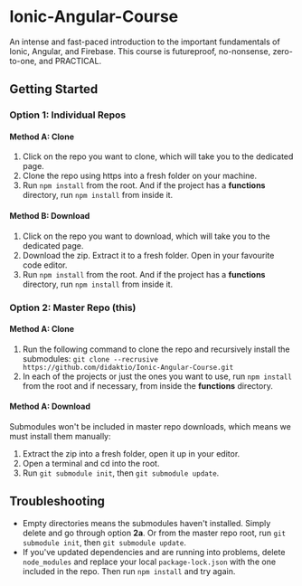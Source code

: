 # Ionic-Angular-Course
An intense and fast-paced introduction to the important fundamentals of Ionic, Angular, and Firebase. 
This course is futureproof, no-nonsense, zero-to-one, and PRACTICAL.

## Getting Started
### Option 1: Individual Repos
#### Method A: Clone
1) Click on the repo you want to clone, which will take you to the dedicated page.
2) Clone the repo using https into a fresh folder on your machine.
3) Run `npm install` from the root. And if the project has a **functions** directory, run `npm install` from inside it.

#### Method B: Download
1) Click on the repo you want to download, which will take you to the dedicated page.
2) Download the zip. Extract it to a fresh folder. Open in your favourite code editor.
3) Run `npm install` from the root. And if the project has a **functions** directory, run `npm install` from inside it.

### Option 2: Master Repo (this)
#### Method A: Clone
1) Run the following command to clone the repo and recursively install the submodules:
    `git clone --recrusive https://github.com/didaktio/Ionic-Angular-Course.git`
2) In each of the projects or just the ones you want to use, run `npm install` from the root and if necessary, from inside the **functions** directory.

#### Method A: Download
Submodules won't be included in master repo downloads, which means we must install them manually:
1) Extract the zip into a fresh folder, open it up in your editor.
2) Open a terminal and cd into the root.
3) Run `git submodule init`, then `git submodule update`.

## Troubleshooting
* Empty directories means the submodules haven't installed. Simply delete and go through option **2a**. Or from the master repo root, run `git submodule init`, then `git submodule update`.
* If you've updated dependencies and are running into problems, delete `node_modules` and replace your local `package-lock.json` with the one included in the repo. Then run `npm install` and try again.
